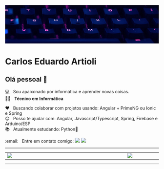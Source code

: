 <img width="auto" src="keyboard.jpg">


# Carlos Eduardo Artioli

## Olá pessoal 👋
:computer: &nbsp; Sou apaixonado por informática e aprender novas coisas.
<br/>:man_technologist: &nbsp; **Técnico em Informática**

:heart: &nbsp; Buscando colaborar com projetos usando: Angular + PrimeNG ou Ionic e Spring
<br/> :blush: &nbsp; Posso te ajudar com: Angular, Javascript/Typescript, Spring, Firebase e Arduino/ESP
<br/> :books: &nbsp; Atualmente estudando: Python:snake:

<p>
  :email: &nbsp; Entre em contato comigo:
  <a href="mailto:caduartioli@gmail.com" alt="Gmail">
  <img src="https://img.shields.io/badge/-Gmail-FF0000?style=flat-square&labelColor=FF0000&logo=gmail&logoColor=white&link=" /></a>

  <a href="https://www.linkedin.com/in/carlos-eduardo-artioli/" alt="Linkedin">
  <img src="https://img.shields.io/badge/-Linkedin-0e76a8?style=flat-square&logo=Linkedin&logoColor=white&link=" /></a>
</p>

---

<center>
  <table>
    <tr>
        <td><img width="380px" align="left" src="https://github-readme-stats.vercel.app/api/top-langs/?username=CarlosEduardoArtioli&layout=compact&show_icons=true&theme=algolia" /></td>
        <td><img width="460px" align="left" src="https://github-readme-stats.vercel.app/api?username=CarlosEduardoArtioli&show_icons=true&theme=algolia" /></td>
    </tr>   
  </table>
</center>  

---
